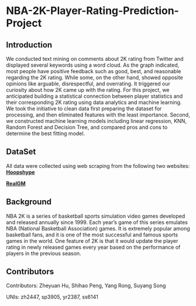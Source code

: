 # NBA-2K-Player-Rating-Prediction-Project


## Introduction
We conducted text mining on comments about 2K rating from Twitter and displayed several keywords using a word cloud. As the graph indicated, most people have positive feedback such as good, best, and reasonable regarding the 2K rating. While some, on the other hand, showed opposite opinions like arguable, disrespectful, and overrating. It triggered our curiosity about how 2K came up with the rating.
For this project, we anticipated building a statistical connection between player statistics and their corresponding 2K rating using data analytics and machine learning. We took the initiative to clean data first preparing the dataset for processing, and then eliminated features with the least importance. Second, we constructed machine learning models including linear regression, KNN, Random Forest and Decision Tree, and compared pros and cons to determine the best fitting model.


## DataSet
All data were collected using web scraping from the following two websites:
[**Hoopshype**](https://hoopshype.com/nba2k)

[**RealGM**](https://basketball.realgm.com/nba/stats/2020?Averages/Qualified/points/All/desc/1/Regular_Season)


## Background
NBA 2K is a series of basketball sports simulation video games developed and released annually since 1999. Each year’s game of this series emulates NBA (National Basketball Association) games. It is extremely popular among basketball fans, and it is one of the most successful and famous sports games in the world. One feature of 2K is that it would update the player rating in newly released games every year based on the performance of players in the previous season.


## Contributors
Contributors: Zheyuan Hu, Shihao Peng, Yang Rong, Suyang Song

UNIs: zh2447, sp3905, yr2387, ss6141
